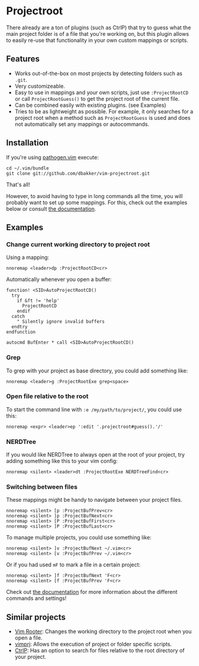 Projectroot
===========
There already are a ton of plugins (such as CtrlP) that try to guess what the
main project folder is of a file that you're working on, but this plugin allows
to easily re-use that functionality in your own custom mappings or scripts.

Features
--------
  * Works out-of-the-box on most projects by detecting folders such as `.git`.
  * Very customizeable.
  * Easy to use in mappings and your own scripts, just use `:ProjectRootCD` or
    call `ProjectRootGuess()` to get the project root of the current file.
  * Can be combined easily with existing plugins. (see Examples)
  * Tries to be as lightweight as possible. For example, it only searches for
    a project root when a method such as `ProjectRootGuess` is used and does not
    automatically set any mappings or autocommands.

Installation
------------
If you're using [pathogen.vim](https://github.com/tpope/vim-pathogen) execute:

    cd ~/.vim/bundle
    git clone git://github.com/dbakker/vim-projectroot.git

That's all!

However, to avoid having to type in long commands all the time, you will
probably want to set up some mappings. For this, check out the examples below or
consult [the
documentation](https://github.com/dbakker/vim-projectroot/blob/master/doc/projectroot.txt).

Examples
--------
### Change current working directory to project root
Using a mapping:

    nnoremap <leader>dp :ProjectRootCD<cr>

Automatically whenever you open a buffer:

```vim
function! <SID>AutoProjectRootCD()
  try
    if &ft != 'help'
      ProjectRootCD
    endif
  catch
    " Silently ignore invalid buffers
  endtry
endfunction

autocmd BufEnter * call <SID>AutoProjectRootCD()
```

### Grep
To grep with your project as base directory, you could add something like:

    nnoremap <leader>g :ProjectRootExe grep<space>

### Open file relative to the root
To start the command line with `:e /my/path/to/project/`, you could use this:

    nnoremap <expr> <leader>ep ':edit '.projectroot#guess().'/'

### NERDTree
If you would like NERDTree to always open at the root of your project, try
adding something like this to your vim config:

    nnoremap <silent> <leader>dt :ProjectRootExe NERDTreeFind<cr>

### Switching between files
These mappings might be handy to navigate between your project files.

    nnoremap <silent> [p :ProjectBufPrev<cr>
    nnoremap <silent> ]p :ProjectBufNext<cr>
    nnoremap <silent> [P :ProjectBufFirst<cr>
    nnoremap <silent> ]P :ProjectBufLast<cr>

To manage multiple projects, you could use something like:

    nnoremap <silent> ]v :ProjectBufNext ~/.vim<cr>
    nnoremap <silent> [v :ProjectBufPrev ~/.vim<cr>

Or if you had used `mF` to mark a file in a certain project:

    nnoremap <silent> ]f :ProjectBufNext 'F<cr>
    nnoremap <silent> [f :ProjectBufPrev 'F<cr>

Check out [the
documentation](https://github.com/dbakker/vim-projectroot/blob/master/doc/projectroot.txt)
for more information about the different commands and settings!

Similar projects
----------------
  * [Vim Rooter](https://github.com/airblade/vim-rooter): Changes the working
    directory to the project root when you open a file.
  * [vimprj](https://github.com/vim-scripts/vimprj): Allows the execution of
    project or folder specific scripts.
  * [CtrlP](https://github.com/kien/ctrlp.vim): Has an option to search
    for files relative to the root directory of your project.
